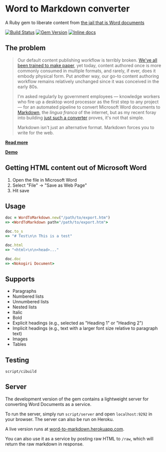 # Word to Markdown converter

A Ruby gem to liberate content from [the jail that is Word documents](http://ben.balter.com/2012/10/19/we-ve-been-trained-to-make-paper/#jailbreaking-content)

[![Build Status](https://travis-ci.org/benbalter/word-to-markdown.svg?branch=master)](https://travis-ci.org/benbalter/word-to-markdown) [![Gem Version](https://badge.fury.io/rb/word-to-markdown.png)](http://badge.fury.io/rb/word-to-markdown) [![Inline docs](http://inch-pages.github.io/github/benbalter/word-to-markdown.png)](http://inch-pages.github.io/github/benbalter/word-to-markdown)

## The problem

> Our default content publishing workflow is terribly broken. [We've all been trained to make paper](http://ben.balter.com/2012/10/19/we-ve-been-trained-to-make-paper/), yet today, content authored once is more commonly consumed in multiple formats, and rarely, if ever, does it embody physical form. Put another way, our go-to content authoring workflow remains relatively unchanged since it was conceived in the early 80s.
>
> I'm asked regularly by government employees — knowledge workers who fire up a desktop word processor as the first step to any project — for an automated pipeline to convert Microsoft Word documents to [Markdown](http://guides.github.com/overviews/mastering-markdown/), the *lingua franca* of the internet, but as my recent foray into building [just such a converter](http://word-to-markdown.herokuapp.com/) proves, it's not that simple.
>
> Markdown isn't just an alternative format. Markdown forces you to write for the web.

**[Read more](http://ben.balter.com/2014/03/31/word-versus-markdown-more-than-mere-semantics/)**

**[Demo](http://word-to-markdown.herokuapp.com/)**

## Getting HTML content out of Microsoft Word

1. Open the file in Microsoft Word
2. Select "File" &#8594; "Save as Web Page"
3. Hit save

## Usage

```ruby
doc = WordToMarkdown.new("/path/to/export.htm")
=> <WordToMarkdown path="/path/to/export.htm">

doc.to_s
=> "# Test\n\n This is a test"

doc.html
=> "<html>\n\n<head>..."

doc.doc
=> <Nokogiri Document>
```

## Supports

* Paragraphs
* Numbered lists
* Unnumbered lists
* Nested lists
* Italic
* Bold
* Explicit headings (e.g., selected as "Heading 1" or "Heading 2")
* Implicit headings (e.g., text with a larger font size relative to paragraph text)
* Images
* Tables

## Testing

```
script/cibuild
```

## Server

The development version of the gem contains a lightweight server for converting Word Documents as a service.

To run the server, simply run `script/server` and open `localhost:9292` in your browser. The server can also be run on Heroku.

A live version runs at [word-to-markdown.herokuapp.com](http://word-to-markdown.herokuapp.com).

You can also use it as a service by posting raw HTML to `/raw`, which will return the raw markdown in response.
